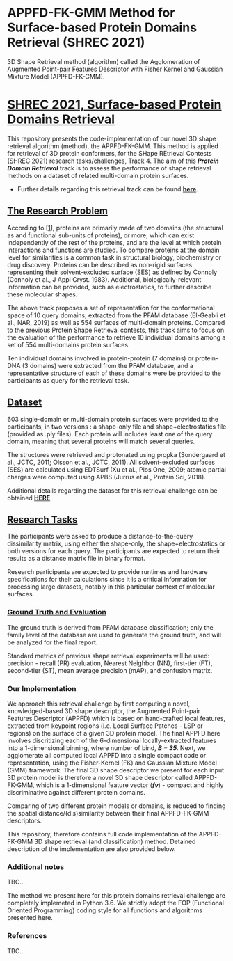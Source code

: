 # APPFD-FK-GMM Method for Surface-based Protein Domains Retrieval (SHREC 2021)
3D Shape Retrieval method (algorithm) called the Agglomeration of Augmented Point-pair Features Descriptor with Fisher Kernel and Gaussian Mixture Model (APPFD-FK-GMM).


# [SHREC 2021, Surface-based Protein Domains Retrieval](http://shrec2021.drugdesign.fr/)
This repository presents the code-implementation of our novel 3D shape retrieval algorithm (method), the APPFD-FK-GMM. This method is applied for retrieval of 3D protein conformers, for the SHape REtrieval Contests (SHREC 2021) research tasks/challenges, Track 4. The aim of this ***Protein Domain Retrieval*** track is to assess the performance of shape retrieval methods on a dataset of related multi-domain protein surfaces.

* Further details regarding this retrieval track can be found **[here](http://shrec2021.drugdesign.fr/)**.


## [The Research Problem](https://github.com/KoksiHub/APPFD_FK_GMM-Method-For-SHREC-2021-Surface-based-Protein-Domains-Retrieval)
According to [[1](http://shrec2021.drugdesign.fr/)], proteins are primarily made of two domains (the structural as and functional sub-units of proteins), or more, which can exist independently of the rest of the proteins, and are the level at which protein interactions and functions are studied. To compare proteins at the domain level for similarities is a common task in structural biology, biochemistry or drug discovery. Proteins can be described as non-rigid surfaces representing their solvent-excluded surface (SES) as defined by Connoly (Connoly et al., J Appl Cryst. 1983). Additional, biologically-relevant information can be provided, such as electrostatics, to further describe these molecular shapes.

The above track proposes a set of representation for the conformational space of 10 query domains, extracted from the PFAM database (El-Geabli et al., NAR, 2019) as well as 554 surfaces of multi-domain proteins. Compared to the previous Protein Shape Retrieval contests, this track aims to focus on the evaluation of the performance to retrieve 10 individual domains among a set of 554 multi-domains protein surfaces.

Ten individual domains involved in protein-protein (7 domains) or protein-DNA (3 domains) were extracted from the PFAM database, and a representative structure of each of these domains were be provided to the participants as query for the retrieval task.


## [Dataset](http://shrec2021.drugdesign.fr/)
603 single-domain or multi-domain protein surfaces were provided to the participants, in two versions : a shape-only file and shape+electrostatics file (provided as .ply files). Each protein will includes least one of the query domain, meaning that several proteins will match several queries.

The structures were retrieved and protonated using propka (Sondergaard et al., JCTC, 2011; Olsson et al., JCTC, 2011). All solvent-excluded surfaces (SES) are calculated using EDTSurf (Xu et al., Plos One, 2009; atomic partial charges were computed using APBS (Jurrus et al., Protein Sci, 2018).

Additional details regarding the dataset for this retrieval challenge can be obtained **[HERE](http://shrec2021.drugdesign.fr/)**


## [Research Tasks](http://shrec2021.drugdesign.fr/)
The participants were asked to produce a distance-to-the-query dissimilarity matrix, using either the shape-only, the shape+electrostatics or both versions for each query. 
The participants are expected to return their results as a distance matrix file in binary format.

Research participants are expected to provide runtimes and hardware specifications for their calculations since it is a critical information for processing large datasets, notably in this particular context of molecular surfaces.


### [Ground Truth and Evaluation](http://shrec2021.drugdesign.fr/)
The ground truth is derived from PFAM database classification; only the family level of the database are used to generate the ground truth, and will be analyzed for the final report.

Standard metrics of previous shape retrieval experiments will be used: precision - recall (PR) evaluation, Nearest Neighbor (NN), first-tier (FT), second-tier (ST), mean average precision (mAP), and confusion matrix.


### Our Implementation
We approach this retrieval challenge by first computing a novel, knowledged-based 3D shape descriptor, the Augmented Point-pair Features Descriptor (APPFD) which is based on hand-crafted local features, extracted from keypoint regions (i.e. Local Surface Patches - LSP or regions) on the surface of a given 3D protein model. The final APPFD here involves discritizing each of the 6-dimensional locally-extracted features into a 1-dimensional binning, where number of bind, ***B = 35***. Next, we agglomerate all computed local APPFD into a single compact code or representation, using the Fisher-Kernel (FK) and Gaussian Mixture Model (GMM) framework. The final 3D shape descriptor we present for each input 3D protein model is therefore a novel 3D shape descriptor called APPFD-FK-GMM, which is a 1-dimensional feature vector (***fv***) - compact and highly discriminative against different protein domains.

Comparing of two different protein models or domains, is reduced to finding the spatial distance/(dis)similarity between their final APPFD-FK-GMM descriptors.

This repository, therefore contains full code implementation of the APPFD-FK-GMM 3D shape retrieval (and classification) method. Detained description of the implementation are also provided below.

### Additional notes
TBC...

The method we present here for this protein domains retrieval challenge are completely implemeted in Python 3.6. We strictly adopt the FOP (Functional Oriented Programming) coding style for all functions and algorithms presented here.

### References
TBC...

